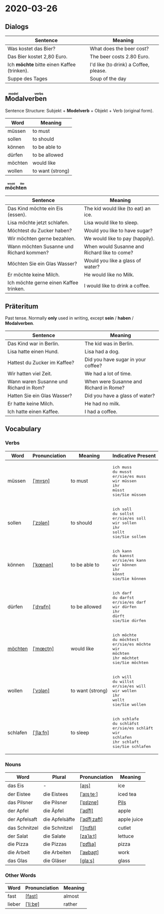 # 2020-03-26

## Dialogs

| Sentence                                     | Meaning                               |
| -------------------------------------------- | ------------------------------------- |
| Was kostet das Bier?                         | What does the beer cost?              |
| Das Bier kostet 2,80 Euro.                   | The beer costs 2.80 Euro.             |
| Ich **möchte** bitte einen Kaffee (trinken). | I'd like (to drink) a Coffee, please. |
| Suppe des Tages                              | Soup of the day                       |

## <ruby>Modalverben<rt>model verbs</rt></ruby>

Sentence Structure: Subjekt + **Modelverb** + Objekt + Verb (original form).

| Word    | Meaning          |
| ------- | ---------------- |
| müssen  | to must          |
| sollen  | to should        |
| können  | to be able to    |
| dürfen  | to be allowed    |
| möchten | would like       |
| wollen  | to want (strong) |

### <ruby>möchten<rt>would like</rt></ruby>

| Sentence                                 | Meaning                                      |
| ---------------------------------------- | -------------------------------------------- |
| Das Kind möchte ein Eis (essen).         | The kid would like (to eat) an ice.          |
| Lisa möchte jetzt schlafen.              | Lisa would like to sleep.                    |
| Möchtest du Zucker haben?                | Would you like to have sugar?                |
| Wir möchten gerne bezahlen.              | We would like to pay (happily).              |
| Wann möchten Susanne und Richard kommen? | When would Susanne and Richard like to come? |
| Möchten Sie ein Glas Wasser?             | Would you like a glass of water?             |
| Er möchte keine Milch.                   | He would like no Milk.                       |
| Ich möchte gerne einen Kaffee trinken.   | I would like to drink a coffee.              |

## Präteritum

Past tense. Normally **only** used in writing, except **sein** / **haben** / **Modalverben**.

| Sentence                               | Meaning                                |
| -------------------------------------- | -------------------------------------- |
| Das Kind war in Berlin.                | The kid was in Berlin.                 |
| Lisa hatte einen Hund.                 | Lisa had a dog.                        |
| Hattest du Zucker im Kaffee?           | Did you have sugar in your coffee?     |
| Wir hatten viel Zeit.                  | We had a lot of time.                  |
| Wann waren Susanne und Richard in Rom? | When were Susanne and Richard in Rome? |
| Hatten Sie ein Glas Wasser?            | Did you have a glass of water?         |
| Er hatte keine Milch.                  | He had no milk.                        |
| Ich hatte einen Kaffee.                | I had a coffee.                        |

## Vocabulary

### Verbs

| Word                                      | Pronunciation                                                                                                          | Meaning          | Indicative Present                                                                                                                       |
| ----------------------------------------- | ---------------------------------------------------------------------------------------------------------------------- | ---------------- | ---------------------------------------------------------------------------------------------------------------------------------------- |
| müssen                                    | [[ˈmʏsn̩]](https://cdn.duden.de/_media_/audio/ID4116456_191028110.mp3)                                                 | to must          | <pre>ich       muss<br>du        musst<br>er/sie/es muss<br>wir       müssen<br>ihr       müsst<br>sie/Sie   müssen</pre>                |
| sollen                                    | [[ˈzɔlən]](https://cdn.duden.de/_media_/audio/ID4109142_90888027.mp3)                                                  | to should        | <pre>ich       soll<br>du        sollst<br>er/sie/es soll<br>wir       sollen<br>ihr       sollt<br>sie/Sie   sollen</pre>               |
| können                                    | [[ˈkœnən]](https://cdn.duden.de/_media_/audio/ID4110557_413239257.mp3)                                                 | to be able to    | <pre>ich       kann<br>du        kannst<br>er/sie/es kann<br>wir       können<br>ihr       könnt<br>sie/Sie   können</pre>               |
| dürfen                                    | [[ˈdʏʁfn̩]](https://cdn.duden.de/_media_/audio/ID4110282_85524536.mp3)                                                 | to be allowed    | <pre>ich       darf<br>du        darfst<br>er/sie/es darf<br>wir       dürfen<br>ihr       dürft<br>sie/Sie   dürfen</pre>               |
| [möchten](../Vocabulary/Verbs/möchten.md) | [[ˈmœçtn̩]](https://upload.wikimedia.org/wikipedia/commons/1/12/LL-Q188_%28deu%29-Sebastian_Wallroth-m%C3%B6chten.wav) | would like       | <pre>ich       möchte<br>du        möchtest<br>er/sie/es möchte<br>wir       möchten<br>ihr       möchtet<br>sie/Sie   möchten</pre>     |
| wollen                                    | [[ˈvɔlən]](https://cdn.duden.de/_media_/audio/ID4119015_353368863.mp3)                                                 | to want (strong) | <pre>ich       will<br>du        willst<br>er/sie/es will<br>wir       wollen<br>ihr       wollt<br>sie/Sie   wollen</pre>               |
| schlafen                                  | [[ˈʃlaːfn̩]](https://cdn.duden.de/_media_/audio/ID4111541_109426517.mp3)                                               | to sleep         | <pre>ich       schlafe<br>du        schläfst<br>er/sie/es schläft<br>wir       schlafen<br>ihr       schlaft<br>sie/Sie   schlafen</pre> |

### Nouns

| Word          | Plural         | Pronunciation                                                                    | Meaning                                       |
| ------------- | -------------- | -------------------------------------------------------------------------------- | --------------------------------------------- |
| das Eis       | -              | [[aɪ̯s]](https://cdn.duden.de/_media_/audio/ID4126443_103978539.mp3)             | ice                                           |
| der Eistee    | die Eistees    | [[ˈaɪ̯sˌteː]](https://upload.wikimedia.org/wikipedia/commons/a/ab/De-Eistee.ogg) | iced tea                                      |
| das Pilsner   | die Pilsner    | [[ˈpɪlznɐ]](https://upload.wikimedia.org/wikipedia/commons/7/74/De-Pilsner.ogg)  | [Pils](https://en.wikipedia.org/wiki/Pilsner) |
| der Apfel     | die Äpfel      | [[ˈap͡fl̩]](https://cdn.duden.de/_media_/audio/ID4107696_323139861.mp3)          | apple                                         |
| der Apfelsaft | die Apfelsäfte | [[ˈap͡fl̩ˌzaft]](https://cdn.duden.de/_media_/audio/ID4131578_532021006.mp3)     | apple juice                                   |
| das Schnitzel | die Schnitzel  | [[ˈʃnɪt͡sl̩]](https://cdn.duden.de/_media_/audio/ID4111046_154532871.mp3)        | cutlet                                        |
| der Salat     | die Salate     | [[zaˈlaːt]](https://cdn.duden.de/_media_/audio/ID4111133_58338424.mp3)           | lettuce                                       |
| die Pizza     | die Pizzas     | [[ˈpɪt͡sa]](https://cdn.duden.de/_media_/audio/ID4116750_500795269.mp3)          | pizza                                         |
| die Arbeit    | die Arbeiten   | [[ˈaʁbaɪ̯t]](https://cdn.duden.de/_media_/audio/ID4113428_38743895.mp3)          | work                                          |
| das Glas      | die Gläser     | [[ɡlaːs]](https://cdn.duden.de/_media_/audio/ID4106978_189665862.mp3)            | glass                                         |

### Other Words

| Word   | Pronunciation                                                         | Meaning |
| ------ | --------------------------------------------------------------------- | ------- |
| fast   | [[fast]](https://cdn.duden.de/_media_/audio/ID4117324_255002658.mp3)  | almost  |
| lieber | [[ˈliːbɐ]](https://cdn.duden.de/_media_/audio/ID4295538_51676041.mp3) | rather  |
